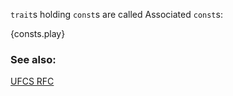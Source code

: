 `trait`s holding `const`s are called Associated `const`s:

{consts.play}

### See also:

[UFCS RFC](https://github.com/rust-lang/rfcs/blob/master/text/0132-ufcs.md)
